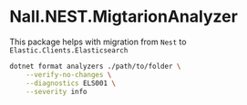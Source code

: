 # Nall.NEST.MigtarionAnalyzer

This package helps with migration from `Nest` to `Elastic.Clients.Elasticsearch`

```bash
dotnet format analyzers ./path/to/folder \
    --verify-no-changes \
    --diagnostics ELS001 \
    --severity info
```
